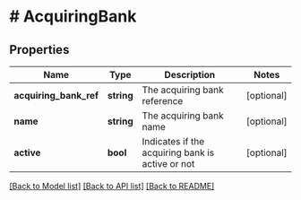 # # AcquiringBank

## Properties

Name | Type | Description | Notes
------------ | ------------- | ------------- | -------------
**acquiring_bank_ref** | **string** | The acquiring bank reference | [optional] 
**name** | **string** | The acquiring bank name | [optional] 
**active** | **bool** | Indicates if the acquiring bank is active or not | [optional] 

[[Back to Model list]](../../README.md#documentation-for-models) [[Back to API list]](../../README.md#documentation-for-api-endpoints) [[Back to README]](../../README.md)


